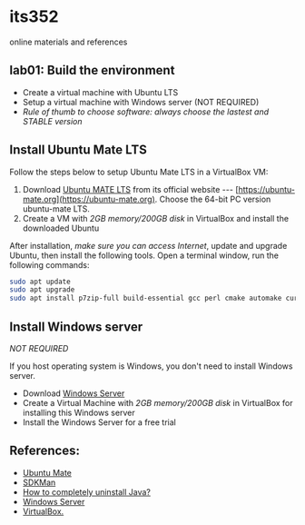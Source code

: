 # its352
online materials and references

## lab01: Build the environment
* Create a virtual machine with Ubuntu LTS
* Setup a virtual machine with Windows server (NOT REQUIRED)
* *Rule of thumb to choose software: always choose the lastest and STABLE version*

## Install Ubuntu Mate LTS
Follow the steps below to setup Ubuntu Mate LTS in a VirtualBox VM:

1. Download [Ubuntu MATE LTS](https://ubuntu-mate.org/) from its official website --- [https://ubuntu-mate.org](https://ubuntu-mate.org). Choose the  64-bit PC version ubuntu-mate LTS.
2. Create a VM with *2GB memory/200GB disk* in VirtualBox and install the downloaded Ubuntu


After installation, *make sure you can access Internet*, update and upgrade Ubuntu, then install the following tools. Open a terminal window, run the following commands:

```bash
sudo apt update
sudo apt upgrade
sudo apt install p7zip-full build-essential gcc perl cmake automake curl git
```

## Install Windows server
*NOT REQUIRED*

If you host operating system is Windows, you don't need to install Windows server.

* Download [Windows Server](https://www.microsoft.com/en-us/windows-server)
* Create a Virtual Machine with *2GB memory/200GB disk* in VirtualBox for installing this Windows server
* Install the Windows Server for a free trial


## References:

* [Ubuntu Mate](https://ubuntu-mate.org/)
* [SDKMan](https://sdkman.io/)
* [How to completely uninstall Java?](https://askubuntu.com/questions/84483/how-to-completely-uninstall-java)
* [Windows Server](https://www.microsoft.com/en-us/windows-server)
* [VirtualBox.](https://www.virtualbox.org/)
